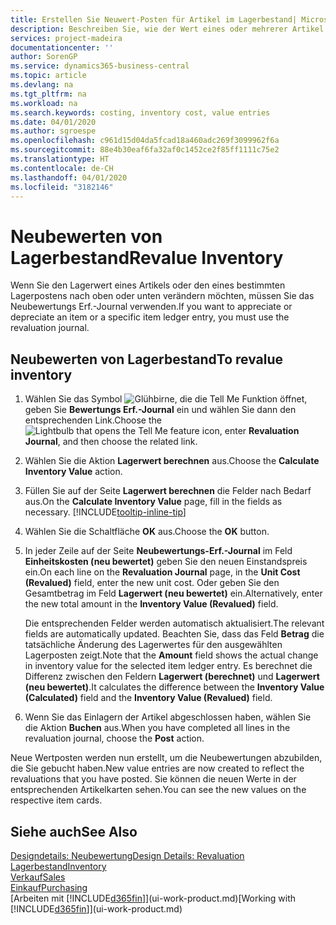 ```yaml
---
title: Erstellen Sie Neuwert-Posten für Artikel im Lagerbestand| Microsoft Docs
description: Beschreiben Sie, wie der Wert eines oder mehrerer Artikel im Lager abgeschrieben oder neu bewertet wird, indem Sie den aktuellen, berechneten Wert buchen.
services: project-madeira
documentationcenter: ''
author: SorenGP
ms.service: dynamics365-business-central
ms.topic: article
ms.devlang: na
ms.tgt_pltfrm: na
ms.workload: na
ms.search.keywords: costing, inventory cost, value entries
ms.date: 04/01/2020
ms.author: sgroespe
ms.openlocfilehash: c961d15d04da5fcad18a460adc269f3099962f6a
ms.sourcegitcommit: 88e4b30eaf6fa32af0c1452ce2f85ff1111c75e2
ms.translationtype: HT
ms.contentlocale: de-CH
ms.lasthandoff: 04/01/2020
ms.locfileid: "3182146"
---
```

# <a name="revalue-inventory"></a><span data-ttu-id="776bc-103">Neubewerten von Lagerbestand</span><span class="sxs-lookup"><span data-stu-id="776bc-103">Revalue Inventory</span></span>
<span data-ttu-id="776bc-104">Wenn Sie den Lagerwert eines Artikels oder den eines bestimmten Lagerpostens nach oben oder unten verändern möchten, müssen Sie das Neubewertungs Erf.-Journal verwenden.</span><span class="sxs-lookup"><span data-stu-id="776bc-104">If you want to appreciate or depreciate an item or a specific item ledger entry, you must use the revaluation journal.</span></span>

## <a name="to-revalue-inventory"></a><span data-ttu-id="776bc-105">Neubewerten von Lagerbestand</span><span class="sxs-lookup"><span data-stu-id="776bc-105">To revalue inventory</span></span>
1. <span data-ttu-id="776bc-106">Wählen Sie das Symbol ![Glühbirne, die die Tell Me Funktion öffnet](media/ui-search/search_small.png "Tell Me-Funktion"), geben Sie **Bewertungs Erf.-Journal** ein und wählen Sie dann den entsprechenden Link.</span><span class="sxs-lookup"><span data-stu-id="776bc-106">Choose the ![Lightbulb that opens the Tell Me feature](media/ui-search/search_small.png "Tell me what you want to do") icon, enter **Revaluation Journal**, and then choose the related link.</span></span>
2. <span data-ttu-id="776bc-107">Wählen Sie die Aktion **Lagerwert berechnen** aus.</span><span class="sxs-lookup"><span data-stu-id="776bc-107">Choose the **Calculate Inventory Value** action.</span></span>
3. <span data-ttu-id="776bc-108">Füllen Sie auf der Seite **Lagerwert berechnen** die Felder nach Bedarf aus.</span><span class="sxs-lookup"><span data-stu-id="776bc-108">On the **Calculate Inventory Value** page, fill in the fields as necessary.</span></span> [!INCLUDE[tooltip-inline-tip](includes/tooltip-inline-tip_md.md)]
4. <span data-ttu-id="776bc-109">Wählen Sie die Schaltfläche **OK** aus.</span><span class="sxs-lookup"><span data-stu-id="776bc-109">Choose the **OK** button.</span></span>
5. <span data-ttu-id="776bc-110">In jeder Zeile auf der Seite **Neubewertungs-Erf.-Journal** im Feld **Einheitskosten (neu bewertet)** geben Sie den neuen Einstandspreis ein.</span><span class="sxs-lookup"><span data-stu-id="776bc-110">On each line on the **Revaluation Journal** page, in the **Unit Cost (Revalued)** field, enter the new unit cost.</span></span> <span data-ttu-id="776bc-111">Oder geben Sie den Gesamtbetrag im Feld **Lagerwert (neu bewertet)** ein.</span><span class="sxs-lookup"><span data-stu-id="776bc-111">Alternatively, enter the new total amount in the **Inventory Value (Revalued)** field.</span></span>

    <span data-ttu-id="776bc-112">Die entsprechenden Felder werden automatisch aktualisiert.</span><span class="sxs-lookup"><span data-stu-id="776bc-112">The relevant fields are automatically updated.</span></span> <span data-ttu-id="776bc-113">Beachten Sie, dass das Feld **Betrag** die tatsächliche Änderung des Lagerwertes für den ausgewählten Lagerposten zeigt.</span><span class="sxs-lookup"><span data-stu-id="776bc-113">Note that the **Amount** field shows the actual change in inventory value for the selected item ledger entry.</span></span> <span data-ttu-id="776bc-114">Es berechnet die Differenz zwischen den Feldern **Lagerwert (berechnet)** und **Lagerwert (neu bewertet)**.</span><span class="sxs-lookup"><span data-stu-id="776bc-114">It calculates the difference between the **Inventory Value (Calculated)** field and the **Inventory Value (Revalued)** field.</span></span>
6. <span data-ttu-id="776bc-115">Wenn Sie das Einlagern der Artikel abgeschlossen haben, wählen Sie die Aktion **Buchen** aus.</span><span class="sxs-lookup"><span data-stu-id="776bc-115">When you have completed all lines in the revaluation journal, choose the **Post** action.</span></span>

<span data-ttu-id="776bc-116">Neue Wertposten werden nun erstellt, um die Neubewertungen abzubilden, die Sie gebucht haben.</span><span class="sxs-lookup"><span data-stu-id="776bc-116">New value entries are now created to reflect the revaluations that you have posted.</span></span> <span data-ttu-id="776bc-117">Sie können die neuen Werte in der entsprechenden Artikelkarten sehen.</span><span class="sxs-lookup"><span data-stu-id="776bc-117">You can see the new values on the respective item cards.</span></span>

## <a name="see-also"></a><span data-ttu-id="776bc-118">Siehe auch</span><span class="sxs-lookup"><span data-stu-id="776bc-118">See Also</span></span>
[<span data-ttu-id="776bc-119">Designdetails: Neubewertung</span><span class="sxs-lookup"><span data-stu-id="776bc-119">Design Details: Revaluation</span></span>](design-details-revaluation.md)  
[<span data-ttu-id="776bc-120">Lagerbestand</span><span class="sxs-lookup"><span data-stu-id="776bc-120">Inventory</span></span>](inventory-manage-inventory.md)  
[<span data-ttu-id="776bc-121">Verkauf</span><span class="sxs-lookup"><span data-stu-id="776bc-121">Sales</span></span>](sales-manage-sales.md)  
[<span data-ttu-id="776bc-122">Einkauf</span><span class="sxs-lookup"><span data-stu-id="776bc-122">Purchasing</span></span>](purchasing-manage-purchasing.md)  
<span data-ttu-id="776bc-123">[Arbeiten mit [!INCLUDE[d365fin](includes/d365fin_md.md)]](ui-work-product.md)</span><span class="sxs-lookup"><span data-stu-id="776bc-123">[Working with [!INCLUDE[d365fin](includes/d365fin_md.md)]](ui-work-product.md)</span></span>
